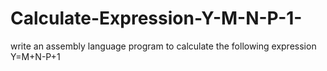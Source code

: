 # Calculate-Expression-Y-M-N-P-1-
write an assembly language program to calculate the following expression Y=M+N-P+1
